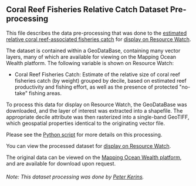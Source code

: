 ## Coral Reef Fisheries Relative Catch Dataset Pre-processing
This file describes the data pre-processing that was done to the [estimated relative coral reef-associated fisheries catch](http://maps.oceanwealth.org/) for [display on Resource Watch](https://resourcewatch.org/data/explore/).

The dataset is contained within a GeoDataBase, containing many vector layers, many of which are available for viewing on the Mapping Ocean Wealth platform. The following variable is shown on Resource Watch:
- Coral Reef Fisheries Catch: Estimate of the relative size of coral reef fisheries catch (by weight) grouped by decile, based on estimated reef productivity and fishing effort, as well as the presence of protected "no-take" fishing areas.

To process this data for display on Resource Watch, the GeoDataBase was downloaded, and the layer of interest was extracted into a shapefile. The appropriate decile attribute was then rasterized into a single-band GeoTIFF, which geospatial properties identical to the originating vector file.

Please see the [Python script](https://github.com/resource-watch/data-pre-processing/blob/master/ocn_013_coral_reef_fisheries_relative_catch/ocn_013_coral_reef_fisheries_relative_catch.py) for more details on this processing.

You can view the processed dataset for [display on Resource Watch](https://resourcewatch.org/data/explore/).

The original data can be viewed on the [Mapping Ocean Wealth platform](http://maps.oceanwealth.org/), and are available for download upon request.

###### Note: This dataset processing was done by [Peter Kerins](https://www.wri.org/profile/peter-kerins).